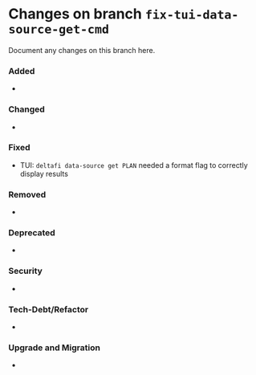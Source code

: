 # Changes on branch `fix-tui-data-source-get-cmd`
Document any changes on this branch here.
### Added
- 

### Changed
- 

### Fixed
- TUI: `deltafi data-source get PLAN` needed a format flag to correctly display results

### Removed
- 

### Deprecated
- 

### Security
- 

### Tech-Debt/Refactor
- 

### Upgrade and Migration
- 
